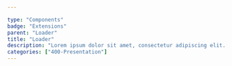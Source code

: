 ```yaml
---

type: "Components"
badge: "Extensions"
parent: "Loader"
title: "Loader"
description: "Lorem ipsum dolor sit amet, consectetur adipiscing elit. Nunc tempus laoreet leo sit amet iaculis."
categories: ["400-Presentation"]
---
```

